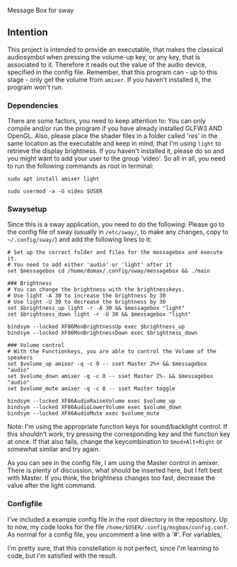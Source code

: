 Message Box for sway

## Intention
This project is intended to provide an executable, that makes the classical audiosymbol when pressing the volume-up key, or any key, that is associated to it. Therefore it reads out the value of the audio device, specified in the config file. Remember, that this program can - up to this stage - only get the volume from `amixer`. If you haven't installed it, the program won't run.
### Dependencies
There are some factors, you need to keep attention to: You can only compile and/or run the program if you have already installed GLFW3 AND OpenGL. Also, please place the shader files in a folder called 'res' in the same location as the executable and keep in mind, that I'm using `light` to retrieve the display brightness. If you haven't installed it, please do so and you might want to add your user to the group 'video'.
So all in all, you need to run the following commands as root in terminal:
```
sudo apt install amixer light

sudo usermod -a -G video $USER
```

### Swaysetup
Since this is a sway application, you need to do the following:
Please go to the config file of sway (usually in `/etc/sway/`, to make any changes, copy to `~/.config/sway/`) and add the following lines to it:

```
# Set up the correct folder and files for the messagebox and execute it.
# You need to add either 'audio' or 'light' after it
set $messagebox cd /home/domax/.config/sway/messagebox && ./main

### Brightness
# You can change the brightness with the brightnesskeys.
# Use light -A 30 to increase the brightness by 30
# Use light -U 30 to decrease the brightness by 30
set $brightness_up light -r -A 30 && $messagebox "light"
set $brightness_down light -r -U 30 && $messagebox "light"

bindsym --locked XF86MonBrightnessUp exec $brightness_up
bindsym --locked XF86MonBrightnessDown exec $brightness_down

### Volume control
# With the Functionkeys, you are able to control the Volume of the speakers
set $volume_up amixer -q -c 0 -- sset Master 2%+ && $messagebox "audio"
set $volume_down amixer -q -c 0 -- sset Master 2%- && $messagebox "audio"
set $volume_mute amixer -q -c 0 -- sset Master toggle

bindsym --locked XF86AudioRaiseVolume exec $volume_up
bindsym --locked XF86AudioLowerVolume exec $volume_down
bindsym --locked XF86AudioMute exec $volume_mute
```
Note: I'm using the appropriate function keys for sound/backlight control. If this shouldn't work, try pressing the corresponding key and the function key at once. If that also fails, change the keycombination to `$mod+Alt+Right` or somewhat similar and try again.

As you can see in the config file, I am using the Master control in amixer. There is plenty of discussion, what should be inserted here, but I felt best with Master.
If you think, the brightness changes too fast, decrease the value after the light command.

### Configfile
I've included a example config file in the root directory in the repository. Up to now, my code looks for the file `/home/$USER/.config/msgbox/config.conf`. As normal for a config file, you uncomment a line with a '#'. For variables,

I'm pretty sure, that this constellation is not perfect, since I'm learning to code, but I'm satisfied with the result.